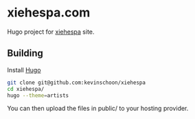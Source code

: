 # xiehespa.com

Hugo project for [xiehespa](http://xiehespa.com) site.

## Building

Install [Hugo](https://gohugo.io/)

```bash
git clone git@github.com:kevinschoon/xiehespa
cd xiehespa/
hugo --theme=artists
```

You can then upload the files in public/ to your hosting provider.
